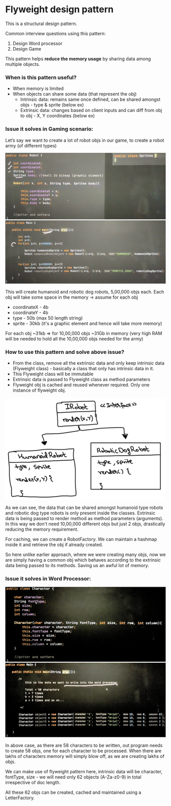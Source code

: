 # Flyweight design pattern

This is a structural design pattern.

Common interview questions using this pattern:
1. Design Word processor
2. Design Game

This pattern helps **reduce the memory usage** by sharing data among multiple objects.

### When is this pattern useful?

- When memory is limited
- When objects can share some data (that represent the obj)
    - Intrinsic data: remains same once defined, can be shared amongst objs - type & sprite (below ex)
    - Extrinsic data: changes based on client inputs and can diff from obj to obj - X, Y coordinates (below ex)

### Issue it solves in Gaming scenario:
Let’s say we want to create a lot of robot objs in our game, to create a robot army (of different types)

![1.png](../../../../resources/imgs/flyweight/1.png)
![2.png](../../../../resources/imgs/flyweight/2.png)

This will create humanoid and robotic dog robots, 5,00,000 objs each. Each obj will 
take some space in the memory -> assume for each obj
- coordinateX - 4b
- coordinateY - 4b
- type - 50b (max 50 length string)
- sprite - 30kb (it's a graphic element and hence will take more memory)

For each obj ~31kb => for 10,00,000 objs ~31Gb in memory (very high RAM will be needed to hold all the 
10,00,000 objs needed for the army)

### How to use this pattern and solve above issue?

- From the class, remove all the extrinsic data and only keep intrinsic data (Flyweight class) - basically a class that
only has intrinsic data in it.
- This Flyweight class will be immutable
- Extrinsic data is passed to Flyweight class as method parameters
- Flyweight obj is cached and reused whenever required. Only one instance of flyweight obj.

![3.png](../../../../resources/imgs/flyweight/3.png)

As we can see, the data that can be shared amongst humanoid type robots and robotic dog type robots is only present 
inside the classes. Extrinsic data is being passed to render method as method parameters (arguments). In this way we 
don't need 10,00,000 different objs but just 2 objs, drastically reducing the memory requirement.

For caching, we can create a RobotFactory. We can maintain a hashmap inside it and retrieve the obj if already created.

So here unlike earlier approach, where we were creating many objs, now we are simply having a common obj which behaves 
according to the extrinsic data being passed to its methods. Saving us an awful lot of memory.

### Issue it solves in Word Processor:

![4.png](../../../../resources/imgs/flyweight/4.png)
![5.png](../../../../resources/imgs/flyweight/5.png)

In above case, as there are 58 characters to be written, out program needs to create 58 objs, one for each character to 
be processed. When there are lakhs of characters memory will simply blow off, as we are creating lakhs of objs.

We can make use of flyweight pattern here, intrinsic data will be character, fontType, size - we will need only 
62 objects (A-Za-z0-9) in total irrespective of doc length.

All these 62 objs can be created, cached and maintained using a LetterFactory.


